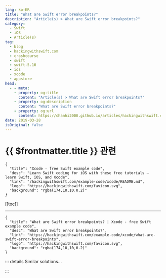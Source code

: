 ```yaml
---
lang: ko-KR
title: "What are Swift error breakpoints?"
description: "Article(s) > What are Swift error breakpoints?"
category:
  - Swift
  - iOS
  - Article(s)
tag: 
  - blog
  - hackingwithswift.com
  - crashcourse
  - swift
  - swift-5.10
  - ios
  - xcode
  - appstore
head:
  - - meta:
    - property: og:title
      content: "Article(s) > What are Swift error breakpoints?"
    - property: og:description
      content: "What are Swift error breakpoints?"
    - property: og:url
      content: https://chanhi2000.github.io/articles/hackingwithswift.com/example-code/xcode/what-are-swift-error-breakpoints.html
date: 2019-03-28
isOriginal: false
---
```


# {{ $frontmatter.title }} 관련

```component VPCard
{
  "title": "Xcode - free Swift example code",
  "desc": "Learn Swift coding for iOS with these free tutorials – learn Swift, iOS, and Xcode",
  "link": "/hackingwithswift.com/example-code/xcode/README.md",
  "logo": "https://hackingwithswift.com/favicon.svg",
  "background": "rgba(174,10,10,0.2)"
}
```

[[toc]]

---

```component VPCard
{
  "title": "What are Swift error breakpoints? | Xcode - free Swift example code",
  "desc": "What are Swift error breakpoints?",
  "link": "https://hackingwithswift.com/example-code/xcode/what-are-swift-error-breakpoints",
  "logo": "https://hackingwithswift.com/favicon.svg",
  "background": "rgba(174,10,10,0.2)"
}
```

<!-- TODO: 작성 -->

<!-- 
Xcode has a few special breakpoint types, accessed by going to the breakpoint navigator (<kbd>Cmd</kbd>+8) then clicking + in the bottom-left corner. One of the options in that menu is Swift Error Breakpoint, and it allows Xcode to pause when Swift errors are thrown.

Swift error breakpoints are different from catching errors normally – in fact, the two complement each other nicely. If you’re calling someone else’s code (e.g. Apple’s) and that code throws an error, a Swift error breakpoint won’t halt on that. Instead, it will halt on errors thrown by your own code, i.e. wherever you use a `throw` statement. 

Swift error breakpoints are helpful because of the way Swift errors propagate – sometimes an error might be throw five methods deep in your code, then bubble upwards and upwards until they get handled. Once you enable the error breakpoint, Swift will pause where the error is thrown, so you don’t need to dig through your code.

-->

::: details Similar solutions…

<!--
/example-code/xcode/how-to-create-exception-breakpoints-in-xcode">How to create exception breakpoints in Xcode 
/example-code/xcode/what-are-breakpoints">What are breakpoints? 
/example-code/language/how-to-fix-the-error-expression-was-too-complex-to-be-solved-in-reasonable-time">How to fix the error “Expression was too complex to be solved in reasonable time” 
/example-code/language/how-to-fix-the-error-protocol-can-only-be-used-as-a-generic-constraint-because-it-has-self-or-associated-type-requirements">How to fix the error “protocol can only be used as a generic constraint because it has Self or associated type requirements” 
/example-code/language/how-to-add-warnings-and-errors-to-your-code-using-warning-and-error">How to add warnings and errors to your code using #warning and #error</a>
-->

:::


